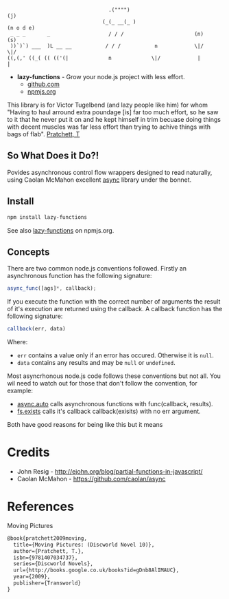 ```
                                 .("""")                                      (j)
                               (_(_ __(_ )                                 (n o d e)
 _ _ _       _                   / / /                       (n)              (s)
 ))`)`) ___  )L __ __           / / /           n            \|/              \|/
((,(,' ((_( (( (('(|             n             \|/            |                |
```

* __lazy-functions__ - Grow your node.js project with less effort.
    * [github.com](https://github.com/aogriffiths/node-wtr-lazy-functions)
    * [npmjs.org](https://npmjs.org/package/lazy-functions)

This library is for Victor Tugelbend (and lazy people like him) for whom "Having to haul 
arround extra poundage \[is\] far too much effort, so he saw to it that he never put it 
on and he kept himself in trim becuase doing things with decent muscles was far less 
effort than trying to achive things with bags of flab". [Pratchett, T](#pratchett2009moving)

So What Does it Do?!
--------------------

Povides asynchronous control flow wrappers designed to read naturally, using 
Caolan McMahon excellent [async](https://github.com/caolan/async)  library under 
the bonnet.

Install
-------

```bash
npm install lazy-functions
```
See also [lazy-functions](https://npmjs.org/package/lazy-functions) on npmjs.org.

Concepts
--------

There are two common node.js conventions followed. Firstly an asynchronous function has the 
following signature:

```js
async_func([ags]*, callback);
```

If you execute the function with the correct number of arguments the result of it's 
execution are returned using the callback. A callback function has the following signature:

```js
callback(err, data)
```

Where:
* `err` contains a value only if an error has occured. Otherwise it is `null`.
* `data` contains any results and may be `null` or `undefined`.

Most asyncrhonous node.js code follows these conventions but not all. You wil need to watch
out for those that don't follow the convention, for example:

* [async.auto](https://github.com/caolan/async#auto) calls asynchronous functions with func(callback, results).
* [fs.exists](http://nodejs.org/api/fs.html#fs_fs_exists_path_callback) calls it's callback callback(exisits) with no err argument. 

Both have good reasons for being like this but it means 

Credits
=======
 
* John Resig - http://ejohn.org/blog/partial-functions-in-javascript/
* Caolan McMahon - https://github.com/caolan/async

References
==========

<a id="pratchett2009moving" name="pratchett2009moving"></a>Moving Pictures

```latex
@book{pratchett2009moving,
  title={Moving Pictures: (Discworld Novel 10)},
  author={Pratchett, T.},
  isbn={9781407034737},
  series={Discworld Novels},
  url={http://books.google.co.uk/books?id=gDnb8AlIMAUC},
  year={2009},
  publisher={Transworld}
}
```